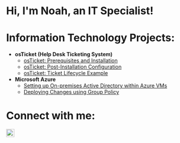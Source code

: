 # Hi, I'm Noah, an IT Specialist!

# Information Technology Projects:</h2>

- <b>osTicket (Help Desk Ticketing System)</b>
  - [osTicket: Prerequisites and Installation](https://github.com/noahp-prog/osticket-prereqs/tree/main)
  - [osTicket: Post-Installation Configuration](https://github.com/noahp-prog/osticket-post-install.git)
  - [osTicket: Ticket Lifecycle Example](https://github.com/noahp-prog/ticket-lifecycle.git)
- <b>Microsoft Azure</b>
  - [Setting up On-premises Active Directory within Azure VMs](https://github.com/noahp-prog/configure-active-directory.git)
  - [Deploying Changes using Group Policy]()

# Connect with me:</h2>

[<img align="left" alt="Noah| LinkedIn" width="22px" src="https://cdn.jsdelivr.net/npm/simple-icons@v3/icons/linkedin.svg" />][linkedin]

[linkedin]:<https://www.linkedin.com/in/noah-peters-78700135a/>
